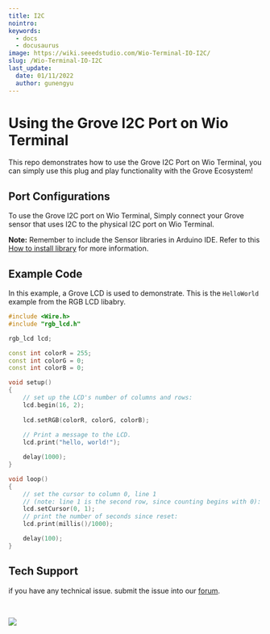 ```yaml
---
title: I2C
nointro:
keywords:
  - docs
  - docusaurus
image: https://wiki.seeedstudio.com/Wio-Terminal-IO-I2C/
slug: /Wio-Terminal-IO-I2C
last_update:
  date: 01/11/2022
  author: gunengyu
---
```

# Using the Grove I2C Port on Wio Terminal

This repo demonstrates how to use the Grove I2C Port on Wio Terminal, you can simply use this plug and play functionality with the Grove Ecosystem!

## Port Configurations

To use the Grove I2C port on Wio Terminal, Simply connect your Grove sensor that uses I2C to the physical I2C port on Wio Terminal.

**Note:** Remember to include the Sensor libraries in Arduino IDE. Refer to this [How to install library](https://wiki.seeedstudio.com/How_to_install_Arduino_Library/) for more information.

## Example Code

In this example, a Grove LCD is used to demonstrate. This is the `HelloWorld` example from the RGB LCD libabry.

```cpp
#include <Wire.h>
#include "rgb_lcd.h"

rgb_lcd lcd;

const int colorR = 255;
const int colorG = 0;
const int colorB = 0;

void setup()
{
    // set up the LCD's number of columns and rows:
    lcd.begin(16, 2);
    
    lcd.setRGB(colorR, colorG, colorB);
    
    // Print a message to the LCD.
    lcd.print("hello, world!");

    delay(1000);
}

void loop() 
{
    // set the cursor to column 0, line 1
    // (note: line 1 is the second row, since counting begins with 0):
    lcd.setCursor(0, 1);
    // print the number of seconds since reset:
    lcd.print(millis()/1000);

    delay(100);
}
```

## Tech Support

 if you have any technical issue.  submit the issue into our [forum](http://forum.seeedstudio.com/).
<div>
  <br /><p style={{textAlign: 'center'}}><a href="https://www.seeedstudio.com/act-4.html?utm_source=wiki&utm_medium=wikibanner&utm_campaign=newproducts" target="_blank"><img src="https://files.seeedstudio.com/wiki/Wiki_Banner/new_product.jpg" /></a></p>
</div>
